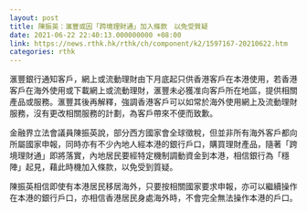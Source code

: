 ```yaml
---
layout: post
title: 陳振英：滙豐或因「跨境理財通」加入條款　以免受質疑
date: 2021-06-22 22:40:13.000000000 +08:00
link: https://news.rthk.hk/rthk/ch/component/k2/1597167-20210622.htm
categories: rthk
---
```


滙豐銀行通知客戶，網上或流動理財由下月底起只供香港客戶在本港使用，若香港客戶在海外使用或下載網上或流動理財，滙豐未必獲准向客戶所在地區，提供相關產品或服務。滙豐其後再解釋，強調香港客戶可以如常於海外使用網上及流動理財服務，沒有更改相關服務的計劃，為客戶帶來不便而致歉。

金融界立法會議員陳振英說，部分西方國家會全球徵稅，但並非所有海外客戶都向所屬國家申報，同時亦有不少內地人經本港的銀行戶口，購買理財產品，隨著「跨境理財通」即將落實，內地居民要經特定機制調動資金到本港，相信銀行為「穩陣」起見，藉此時機加入條款，以免受到質疑。

陳振英相信即使有本港居民移居海外，只要按相關國家要求申報，亦可以繼續操作在本港的銀行戶口，亦相信香港居民身處海外時，不會完全無法操作本港的戶口。
